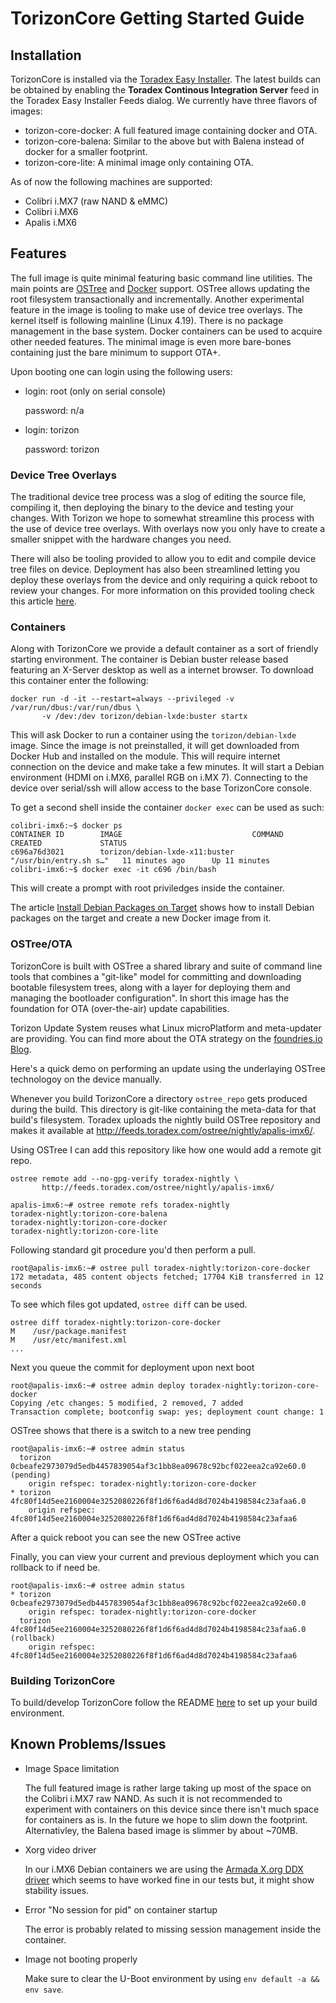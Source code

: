 # TorizonCore Getting Started Guide

## Installation

TorizonCore is installed via the [Toradex Easy Installer](https://developer.toradex.com/software/toradex-easy-installer). The latest builds can be obtained by enabling the **Toradex Continous Integration Server** feed in the Toradex Easy Installer Feeds dialog. We currently have three flavors of images:

* torizon-core-docker: A full featured image containing docker and OTA.
* torizon-core-balena: Similar to the above but with Balena instead of docker for a smaller footprint.
* torizon-core-lite: A minimal image only containing OTA.

As of now the following machines are supported:
* Colibri i.MX7 (raw NAND & eMMC)
* Colibri i.MX6
* Apalis i.MX6

## Features

The full image is quite minimal featuring basic command line utilities. The main points are [OSTree](https://ostree.readthedocs.io/en/latest/) and [Docker](https://www.docker.com/) support. OSTree allows updating the root filesystem transactionally and incrementally. Another experimental feature in the image is tooling to make use of device tree overlays. The kernel itself is following mainline (Linux 4.19). There is no package management in the base system. Docker containers can be used to acquire other needed features. The minimal image is even more bare-bones containing just the bare minimum to support OTA+.

Upon booting one can login using the following users:
* login: root (only on serial console)

  password: n/a

* login: torizon

  password: torizon

### Device Tree Overlays

The traditional device tree process was a slog of editing the source file, compiling it, then deploying the binary to the device and testing your changes. With Torizon we hope to somewhat streamline this process with the use of device tree overlays. With overlays now you only have to create a smaller snippet with the hardware changes you need.

There will also be tooling provided to allow you to edit and compile device tree files on device. Deployment has also been streamlined letting you deploy these overlays from the device and only requiring a quick reboot to review your changes. For more information on this provided tooling check this article [here](docs/device-tree-and-overlays.md).

### Containers

Along with TorizonCore we provide a default container as a sort of friendly starting environment. The container is Debian buster release based featuring an X-Server desktop as well as a internet browser. To download this container enter the following:
  
```
docker run -d -it --restart=always --privileged -v /var/run/dbus:/var/run/dbus \
       -v /dev:/dev torizon/debian-lxde:buster startx
```

This will ask Docker to run a container using the `torizon/debian-lxde` image. Since the image is not preinstalled, it will get downloaded from Docker Hub and installed on the module. This will require internet connection on the device and make take a few minutes. It will start a Debian environment (HDMI on i.MX6, parallel RGB on i.MX 7). Connecting to the device over serial/ssh will allow access to the base TorizonCore console.

To get a second shell inside the container `docker exec` can be used as such:

```
colibri-imx6:~$ docker ps
CONTAINER ID        IMAGE                             COMMAND                  CREATED             STATUS
c696a76d3021        torizon/debian-lxde-x11:buster    "/usr/bin/entry.sh s…"   11 minutes ago      Up 11 minutes
colibri-imx6:~$ docker exec -it c696 /bin/bash
```

This will create a prompt with root priviledges inside the container.

The article [Install Debian Packages on Target](docs/install-debian-packages-on-target.md) shows how to install Debian packages on the target and create a new Docker image from it.

### OSTree/OTA

TorizonCore is built with OSTree a shared library and suite of command line tools that combines a "git-like" model for committing and downloading bootable filesystem trees, along with a layer for deploying them and managing the bootloader configuration". In short this image has the foundation for OTA (over-the-air) update capabilities.

Torizon Update System reuses what Linux microPlatform and meta-updater are providing. You can find more about the OTA strategy on the [foundries.io Blog](https://foundries.io/insights/2018/05/25/ota-part-1/).

Here's a quick demo on performing an update using the underlaying OSTree technologoy on the device manually.

Whenever you build TorizonCore a directory `ostree_repo` gets produced during the build. This directory is git-like containing the meta-data for that build's filesystem. Toradex uploads the nightly build OSTree repository and makes it available at http://feeds.toradex.com/ostree/nightly/apalis-imx6/.

Using OSTree I can add this repository like how one would add a remote git repo.
```
ostree remote add --no-gpg-verify toradex-nightly \
       http://feeds.toradex.com/ostree/nightly/apalis-imx6/

```

```
apalis-imx6:~# ostree remote refs toradex-nightly
toradex-nightly:torizon-core-balena
toradex-nightly:torizon-core-docker
toradex-nightly:torizon-core-lite
```

Following standard git procedure you'd then perform a pull.
```
root@apalis-imx6:~# ostree pull toradex-nightly:torizon-core-docker
172 metadata, 485 content objects fetched; 17704 KiB transferred in 12 seconds 
```

To see which files got updated, `ostree diff` can be used.
```
ostree diff toradex-nightly:torizon-core-docker
M    /usr/package.manifest
M    /usr/etc/manifest.xml
...
```

Next you queue the commit for deployment upon next boot
```
root@apalis-imx6:~# ostree admin deploy toradex-nightly:torizon-core-docker
Copying /etc changes: 5 modified, 2 removed, 7 added
Transaction complete; bootconfig swap: yes; deployment count change: 1
```

OSTree shows that there is a switch to a new tree pending
```
root@apalis-imx6:~# ostree admin status
  torizon 0cbeafe2973079d5edb4457839054af3c1bb8ea09678c92bcf022eea2ca92e60.0 (pending)
    origin refspec: toradex-nightly:torizon-core-docker
* torizon 4fc80f14d5ee2160004e3252080226f8f1d6f6ad4d8d7024b4198584c23afaa6.0
    origin refspec: 4fc80f14d5ee2160004e3252080226f8f1d6f6ad4d8d7024b4198584c23afaa6
```

After a quick reboot you can see the new OSTree active

Finally, you can view your current and previous deployment which you can rollback to if need be.
```
root@apalis-imx6:~# ostree admin status
* torizon 0cbeafe2973079d5edb4457839054af3c1bb8ea09678c92bcf022eea2ca92e60.0
    origin refspec: toradex-nightly:torizon-core-docker
  torizon 4fc80f14d5ee2160004e3252080226f8f1d6f6ad4d8d7024b4198584c23afaa6.0 (rollback)
    origin refspec: 4fc80f14d5ee2160004e3252080226f8f1d6f6ad4d8d7024b4198584c23afaa6
```

### Building TorizonCore

To build/develop TorizonCore follow the README [here](docs/building-torizon.md) to set up your build environment.


## Known Problems/Issues

* Image Space limitation

  The full featured image is rather large taking up most of the space on the Colibri i.MX7 raw NAND. As such it is not recommended to experiment with containers on this device since there isn't much space for containers as is. In the future we hope to slim down the footprint. Alternativley, the Balena based image is slimmer by about ~70MB.

* Xorg video driver

  In our i.MX6 Debian containers we are using the [Armada X.org DDX driver](http://git.arm.linux.org.uk/cgit/xf86-video-armada.git/) which seems to have worked fine in our tests but, it might show stability issues.

 
* Error "No session for pid" on container startup

   The error is probably related to missing session management inside the container.

* Image not booting properly

   Make sure to clear the U-Boot environment by using `env default -a && env save`.
